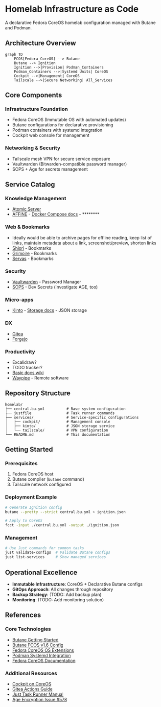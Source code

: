 # Homelab Infrastructure as Code

A declarative Fedora CoreOS homelab configuration managed with Butane and Podman.

## Architecture Overview

```mermaid
graph TD
    FCOS[Fedora CoreOS] --> Butane
    Butane --> Ignition
    Ignition -->|Provision| Podman_Containers
    Podman_Containers -->|Systemd Units| CoreOS
    Cockpit -->|Management| CoreOS
    Tailscale -->|Secure Networking| All_Services
```

## Core Components

### Infrastructure Foundation
- Fedora CoreOS (Immutable OS with automated updates)
- Butane configurations for declarative provisioning
- Podman containers with systemd integration
- Cockpit web console for management

### Networking & Security
- Tailscale mesh VPN for secure service exposure
- Vaultwarden (Bitwarden-compatible password manager)
- SOPS + Age for secrets management

## Service Catalog

### Knowledge Management
- [Atomic Server](https://github.com/atomicdata-dev/atomic-server)
- [AFFiNE](https://github.com/toeverything/AFFiNE) - [Docker Compose docs](https://docs.affine.pro/self-host-affine/install/docker-compose-recommend) - ********

### Web & Bookmarks
- Ideally would be able to archive pages for offline reading, keep list of links, maintain metadata about a link, screenshot/preview, shorten links
- [Shiori](https://github.com/go-shiori/shiori) - Bookmarks
- [Grimoire](https://github.com/goniszewski/grimoire) - Bookmarks
- [Servas](https://github.com/beromir/Servas) - Bookmarks

### Security
- [Vaultwarden](https://github.com/dani-garcia/vaultwarden) - Password Manager
- [SOPS](https://github.com/getsops/sops) - Dev Secrets (investigate AGE, too)

### Micro-apps
- [Kinto](https://github.com/Kinto/kinto/) - [Storage docs](https://docs.kinto-storage.org/en/stable/) - JSON storage

### DX
- [Gitea](https://github.com/go-gitea/gitea)
- [Forgejo](https://codeberg.org/forgejo/forgejo)

### Productivity
- Excalidraw?
- TODO tracker?
- [Basic docs wiki](https://github.com/suitenumerique/docs)
- [Waypipe](https://gitlab.freedesktop.org/mstoeckl/waypipe) - Remote software

## Repository Structure

```
homelab/
├── central.bu.yml          # Base system configuration
├── justfile                # Task runner commands
├── services/               # Service-specific configurations
│   ├── cockpit/            # Management console
│   ├── kinto/              # JSON storage service
│   └── tailscale/          # VPN configuration
└── README.md               # This documentation
```

## Getting Started

### Prerequisites
1. Fedora CoreOS host
2. Butane compiler (`butane` command)
3. Tailscale network configured

### Deployment Example
```bash
# Generate Ignition config
butane --pretty --strict central.bu.yml > ignition.json

# Apply to CoreOS
fcct -input ./central.bu.yml -output ./ignition.json
```

### Management
```bash
# Use Just commands for common tasks
just validate-configs  # Validate Butane configs
just list-services     # Show managed services
```

## Operational Excellence
- **Immutable Infrastructure**: CoreOS + Declarative Butane configs
- **GitOps Approach**: All changes through repository
- **Backup Strategy**: (TODO: Add backup plan)
- **Monitoring**: (TODO: Add monitoring solution)

## References

### Core Technologies
- [Butane Getting Started](https://coreos.github.io/butane/getting-started/)
- [Butane FCOS v1.6 Config](https://coreos.github.io/butane/config-fcos-v1_6/)
- [Fedora CoreOS OS Extensions](https://docs.fedoraproject.org/en-US/fedora-coreos/os-extensions/)
- [Podman Systemd Integration](https://docs.podman.io/en/latest/markdown/podman-systemd.unit.5.html)
- [Fedora CoreOS Documentation](https://docs.fedoraproject.org/en-US/fedora-coreos/)

### Additional Resources
- [Cockpit on CoreOS](https://cockpit-project.org/running.html#coreos)
- [Gitea Actions Guide](https://chrisliebaer.de/blog/gitea-actions/)
- [Just Task Runner Manual](https://just.systems/man/en/)
- [Age Encryption Issue #578](https://github.com/FiloSottile/age/issues/578)
